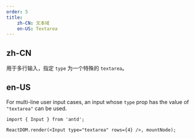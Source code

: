 ```yaml
---
order: 5
title:
    zh-CN: 文本域
    en-US: Textarea
---
```


## zh-CN

用于多行输入，指定 `type` 为一个特殊的 `textarea`。

## en-US

For multi-line user input cases, an input whose `type` prop has the value of `"textarea"` can be used.

````__react
import { Input } from 'antd';

ReactDOM.render(<Input type="textarea" rows={4} />, mountNode);
````
